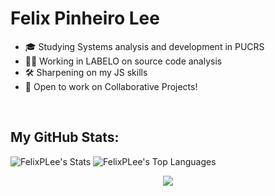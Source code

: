 <h1> Felix Pinheiro Lee </h1>

- 🎓 Studying Systems analysis and development in PUCRS
- 👨‍💻 Working in LABELO on source code analysis
- 🛠️ Sharpening on my JS skills
- 🤝 Open to work on Collaborative Projects!

<br>

## My GitHub Stats:
![FelixPLee's Stats](https://github-readme-stats.vercel.app/api?username=FelixPLee&theme=vue-dark&show_icons=true&hide_border=true&count_private=true)
![FelixPLee's Top Languages](https://github-readme-stats.vercel.app/api/top-langs/?username=FelixPLee&theme=vue-dark&show_icons=true&hide_border=true&layout=compact)

<p align="center">
    <a href="https://www.linkedin.com/in/felix-pinheiro-lee-b3a40626a/"><img src="https://img.shields.io/badge/-LinkedIn-2D2B55?style=flat-square&logo=linkedin&logoColor=white"/></a>
</p>
